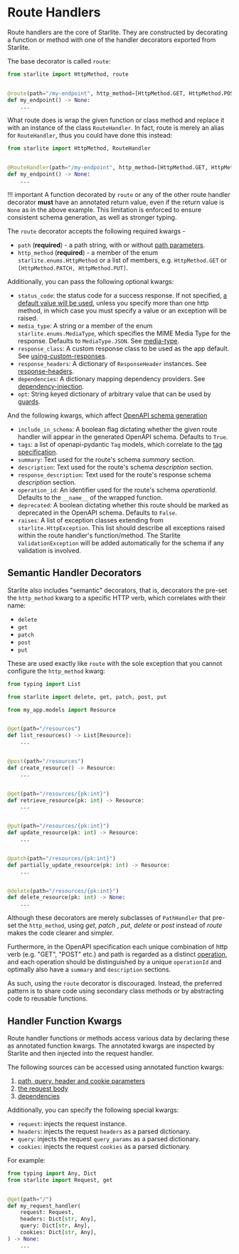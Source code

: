 # Route Handlers

Route handlers are the core of Starlite. They are constructed by decorating a function or method with one of the handler
decorators exported from Starlite.

The base decorator is called `route`:

```python
from starlite import HttpMethod, route


@route(path="/my-endpoint", http_method=[HttpMethod.GET, HttpMethod.POST])
def my_endpoint() -> None:
    ...
```

What route does is wrap the given function or class method and replace it with an instance of the class `RouteHandler`.
In fact, route is merely an alias for `RouteHandler`, thus you could have done this instead:

```python
from starlite import HttpMethod, RouteHandler


@RouteHandler(path="/my-endpoint", http_method=[HttpMethod.GET, HttpMethod.POST])
def my_endpoint() -> None:
    ...
```

!!! important
    A function decorated by `route` or any of the other route handler decorator **must** have an
    annotated return value, even if the return value is `None` as in the above example. This limitation is enforced to
    ensure consistent schema generation, as well as stronger typing.

The `route` decorator accepts the following required kwargs -

- `path` (**required**) - a path string, with or without [path parameters](#path-parameters).
- `http_method` (**required**) - a member of the enum `starlite.enums.HttpMethod` or a list of members,
  e.g. `HttpMethod.GET` or `[HttpMethod.PATCH, HttpMethod.PUT]`.

Additionally, you can pass the following optional kwargs:

- `status_code`: the status code for a success response. If not
  specified, [a default value will be used](5-responses.md#status-codes), unless you specify more than one http method,
  in which case you must specify a value or an exception will be raised.
- `media_type`: A string or a member of the enum `starlite.enums.MediaType`, which specifies the MIME Media Type for the
  response. Defaults to `MediaType.JSON`. See [media-type](5-responses.md#media-type).
- `response_class`: A custom response class to be used as the app default. See [using-custom-responses](5-responses.md#using-custom-responses).
- `response_headers`: A dictionary of `ResponseHeader` instances.
  See [response-headers](5-responses.md#response-headers).
- `dependencies`: A dictionary mapping dependency providers. See [dependency-injection](6-dependency-injection.md).
- `opt`: String keyed dictionary of arbitrary value that can be used by [guards](9-guards.md).

And the following kwargs, which affect [OpenAPI schema generation](10-openapi.md#route-handler-configuration)
- `include_in_schema`: A boolean flag dictating whether the given route handler will appear in the generated OpenAPI
  schema. Defaults to `True`.
- `tags`: a list of openapi-pydantic `Tag` models, which correlate to
  the [tag specification](https://spec.openapis.org/oas/latest.html#tag-object).
- `summary`: Text used for the route's schema _summary_ section.
- `description`: Text used for the route's schema _description_ section.
- `response_description`: Text used for the route's response schema _description_ section.
- `operation_id`: An identifier used for the route's schema _operationId_. Defaults to the `__name__` of the wrapped
  function.
- `deprecated`: A boolean dictating whether this route should be marked as deprecated in the OpenAPI schema. Defaults
  to `False`.
- `raises`: A list of exception classes extending from `starlite.HttpException`. This list should describe all
  exceptions raised within the route handler's function/method. The Starlite `ValidationException` will be added
  automatically for the schema if any validation is involved.

## Semantic Handler Decorators

Starlite also includes "semantic" decorators, that is, decorators the pre-set the `http_method` kwarg to a specific HTTP
verb, which correlates with their name:

- `delete`
- `get`
- `patch`
- `post`
- `put`

These are used exactly like `route` with the sole exception that you cannot configure the `http_method` kwarg:

```python
from typing import List

from starlite import delete, get, patch, post, put

from my_app.models import Resource


@get(path="/resources")
def list_resources() -> List[Resource]:
    ...


@post(path="/resources")
def create_resource() -> Resource:
    ...


@get(path="/resources/{pk:int}")
def retrieve_resource(pk: int) -> Resource:
    ...


@put(path="/resources/{pk:int}")
def update_resource(pk: int) -> Resource:
    ...


@patch(path="/resources/{pk:int}")
def partially_update_resource(pk: int) -> Resource:
    ...


@delete(path="/resources/{pk:int}")
def delete_resource(pk: int) -> None:
    ...
```

Although these decorators are merely subclasses of `PathHandler` that pre-set the `http_method`, using _get_, _patch_
, _put_, _delete_ or _post_ instead of _route_ makes the code clearer and simpler.

Furthermore, in the OpenAPI specification each unique combination of http verb (e.g. "GET", "POST" etc.) and path is
regarded as a distinct [operation](https://spec.openapis.org/oas/latest.html#operation-object), and each operation
should be distinguished by a unique `operationId` and optimally also have a `summary` and `description` sections.

As such, using the `route` decorator is discouraged. Instead, the preferred pattern is to share code using secondary
class methods or by abstracting code to reusable functions.

## Handler Function Kwargs

Route handler functions or methods access various data by declaring these as annotated function kwargs. The annotated
kwargs are inspected by Starlite and then injected into the request handler.

The following sources can be accessed using annotated function kwargs:

1. [path, query, header and cookie parameters](3-parameters.md)
2. [the request body](4-request-body.md)
3. [dependencies](6-dependency-injection.md)

Additionally, you can specify the following special kwargs:

- `request`: injects the request instance.
- `headers`: injects the request `headers` as a parsed dictionary.
- `query`: injects the request `query_params` as a parsed dictionary.
- `cookies`: injects the request `cookies` as a parsed dictionary.

For example:

```python
from typing import Any, Dict
from starlite import Request, get


@get(path="/")
def my_request_handler(
    request: Request,
    headers: Dict[str, Any],
    query: Dict[str, Any],
    cookies: Dict[str, Any],
) -> None:
    ...
```
